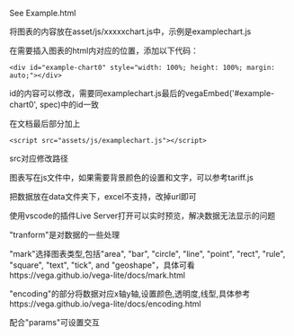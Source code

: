 See Example.html

将图表的内容放在asset/js/xxxxxchart.js中，示例是examplechart.js

在需要插入图表的html内对应的位置，添加以下代码：

```
<div id="example-chart0" style="width: 100%; height: 100%; margin: auto;"></div>
```

id的内容可以修改，需要同examplechart.js最后的vegaEmbed('#example-chart0', spec)中的id一致

在文档最后<!-- Scripts -->部分加上

```
<script src="assets/js/examplechart.js"></script>
```

src对应修改路径

图表写在js文件中，如果需要背景颜色的设置和文字，可以参考tariff.js

把数据放在data文件夹下，excel不支持，改掉url即可

使用vscode的插件Live Server打开可以实时预览，解决数据无法显示的问题

"tranform"是对数据的一些处理

"mark"选择图表类型,包括"area", "bar", "circle", "line", "point", "rect", "rule", "square", "text", "tick", and "geoshape"，具体可看https://vega.github.io/vega-lite/docs/mark.html

"encoding"的部分将数据对应x轴y轴,设置颜色,透明度,线型,具体参考https://vega.github.io/vega-lite/docs/encoding.html

配合"params"可设置交互
